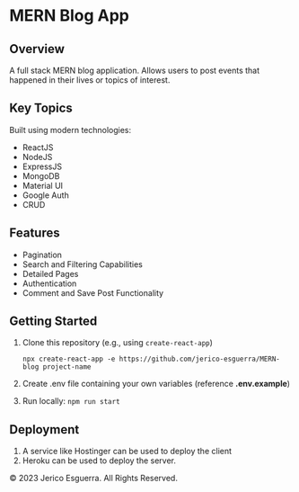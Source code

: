 
# MERN Blog App

## Overview
A full stack MERN blog application. Allows users to post events that happened in their lives or topics of interest.

## Key Topics
Built using modern technologies:

* ReactJS
* NodeJS
* ExpressJS
* MongoDB
* Material UI
* Google Auth
* CRUD

## Features
* Pagination
* Search and Filtering Capabilities
* Detailed Pages
* Authentication
* Comment and Save Post Functionality

## Getting Started

1. Clone this repository (e.g., using `create-react-app`)

	`npx create-react-app -e https://github.com/jerico-esguerra/MERN-blog project-name`

2. Create .env file containing your own variables (reference **.env.example**)
3. Run locally: `npm run start`

## Deployment

1. A service like Hostinger can be used to deploy the client
2. Heroku can be used to deploy the server.

© 2023 Jerico Esguerra. All Rights Reserved.
